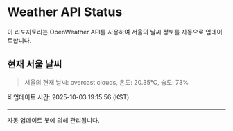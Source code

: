 
# Weather API Status

이 리포지토리는 OpenWeather API를 사용하여 서울의 날씨 정보를 자동으로 업데이트합니다.

## 현재 서울 날씨
> 서울의 현재 날씨: overcast clouds, 온도: 20.35°C, 습도: 73%

⏳ 업데이트 시간: 2025-10-03 19:15:56 (KST)

---
자동 업데이트 봇에 의해 관리됩니다.

